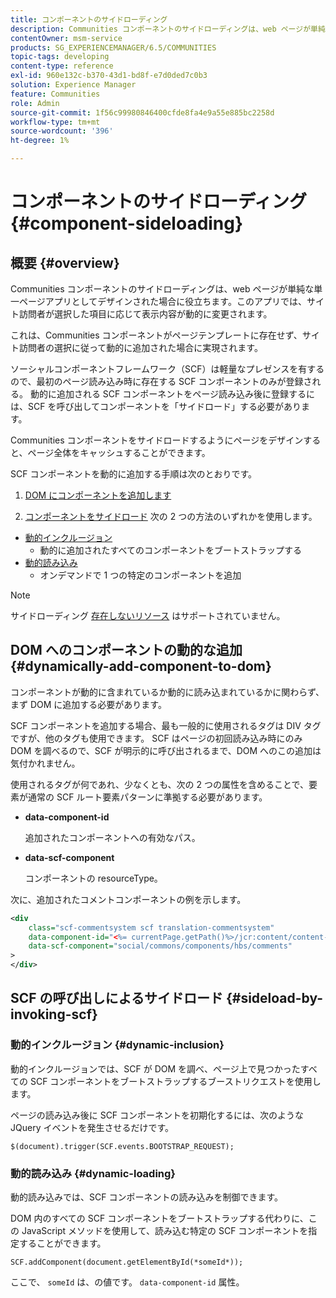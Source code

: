 ```yaml
---
title: コンポーネントのサイドローディング
description: Communities コンポーネントのサイドローディングは、web ページが単純な単一ページアプリとしてデザインされた場合に役立ちます。このアプリでは、サイト訪問者が選択した項目に応じて表示内容が動的に変更されます
contentOwner: msm-service
products: SG_EXPERIENCEMANAGER/6.5/COMMUNITIES
topic-tags: developing
content-type: reference
exl-id: 960e132c-b370-43d1-bd8f-e7d0ded7c0b3
solution: Experience Manager
feature: Communities
role: Admin
source-git-commit: 1f56c99980846400cfde8fa4e9a55e885bc2258d
workflow-type: tm+mt
source-wordcount: '396'
ht-degree: 1%

---
```


# コンポーネントのサイドローディング {#component-sideloading}

## 概要 {#overview}

Communities コンポーネントのサイドローディングは、web ページが単純な単一ページアプリとしてデザインされた場合に役立ちます。このアプリでは、サイト訪問者が選択した項目に応じて表示内容が動的に変更されます。

これは、Communities コンポーネントがページテンプレートに存在せず、サイト訪問者の選択に従って動的に追加された場合に実現されます。

ソーシャルコンポーネントフレームワーク（SCF）は軽量なプレゼンスを有するので、最初のページ読み込み時に存在する SCF コンポーネントのみが登録される。 動的に追加される SCF コンポーネントをページ読み込み後に登録するには、SCF を呼び出してコンポーネントを「サイドロード」する必要があります。

Communities コンポーネントをサイドロードするようにページをデザインすると、ページ全体をキャッシュすることができます。

SCF コンポーネントを動的に追加する手順は次のとおりです。

1. [DOM にコンポーネントを追加します](#dynamically-add-component-to-dom)

1. [コンポーネントをサイドロード](#sideload-by-invoking-scf) 次の 2 つの方法のいずれかを使用します。

* [動的インクルージョン](#dynamic-inclusion)
   * 動的に追加されたすべてのコンポーネントをブートストラップする
* [動的読み込み](#dynamic-loading)
   * オンデマンドで 1 つの特定のコンポーネントを追加

>[!NOTE]
>
>サイドローディング [存在しないリソース](scf.md#add-or-include-a-communities-component) はサポートされていません。

## DOM へのコンポーネントの動的な追加 {#dynamically-add-component-to-dom}

コンポーネントが動的に含まれているか動的に読み込まれているかに関わらず、まず DOM に追加する必要があります。

SCF コンポーネントを追加する場合、最も一般的に使用されるタグは DIV タグですが、他のタグも使用できます。 SCF はページの初回読み込み時にのみ DOM を調べるので、SCF が明示的に呼び出されるまで、DOM へのこの追加は気付かれません。

使用されるタグが何であれ、少なくとも、次の 2 つの属性を含めることで、要素が通常の SCF ルート要素パターンに準拠する必要があります。

* **data-component-id**

  追加されたコンポーネントへの有効なパス。

* **data-scf-component**

  コンポーネントの resourceType。

次に、追加されたコメントコンポーネントの例を示します。

```xml
<div
    class="scf-commentsystem scf translation-commentsystem"
    data-component-id="<%= currentPage.getPath()%>/jcr:content/content-left/comments"
    data-scf-component="social/commons/components/hbs/comments"
>
</div>
```

## SCF の呼び出しによるサイドロード {#sideload-by-invoking-scf}

### 動的インクルージョン {#dynamic-inclusion}

動的インクルージョンでは、SCF が DOM を調べ、ページ上で見つかったすべての SCF コンポーネントをブートストラップするブーストリクエストを使用します。

ページの読み込み後に SCF コンポーネントを初期化するには、次のような JQuery イベントを発生させるだけです。

`$(document).trigger(SCF.events.BOOTSTRAP_REQUEST);`

### 動的読み込み {#dynamic-loading}

動的読み込みでは、SCF コンポーネントの読み込みを制御できます。

DOM 内のすべての SCF コンポーネントをブートストラップする代わりに、この JavaScript メソッドを使用して、読み込む特定の SCF コンポーネントを指定することができます。

`SCF.addComponent(document.getElementById(*someId*));`

ここで、 `someId` は、の値です。 `data-component-id` 属性。
